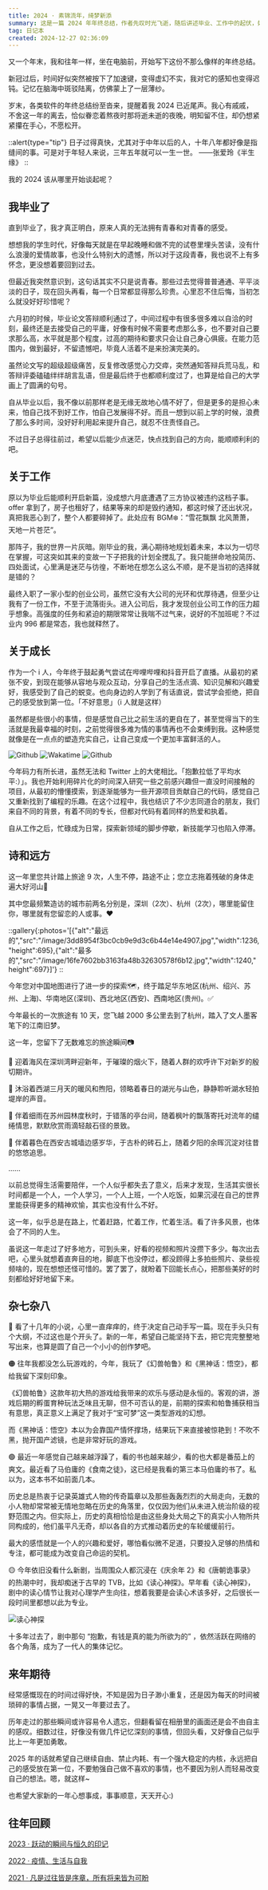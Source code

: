 ```yaml
---
title: 2024 · 素锦流年，绮梦新添
summary: 这是一篇 2024 年年终总结，作者先叹时光飞逝，随后讲述毕业、工作中的起伏，如论文答辩、三方毁约等。成长路上，直播、编程有所突破。这一年还多次旅行，赏各地风景。也提及读书、观影、玩游戏等杂事，最后展望 2025 年，望自己自由无内耗，还附往年回顾链接。
tag: 日记本
created: 2024-12-27 02:36:09
---
```


又一个年末，我和往年一样，坐在电脑前，开始写下这份不那么像样的年终总结。

新冠过后，时间好似突然被按下了加速键，变得虚幻不实，我对它的感知也变得迟钝。记忆在脑海中斑驳陆离，仿佛蒙上了一层薄纱。

岁末，各类软件的年终总结纷至沓来，提醒着我 2024 已近尾声。我心有戚戚，不舍这一年的离去，恰似眷恋着熬夜时那将逝未逝的夜晚，明知留不住，却仍想紧紧攥在手心，不愿松开。

::alert{type="tip"}
日子过得真快，尤其对于中年以后的人，十年八年都好像是指缝间的事。可是对于年轻人来说，三年五年就可以一生一世。
——张爱玲《半生缘》
::

我的 2024 该从哪里开始谈起呢？

## 我毕业了

直到毕业了，我才真正明白，原来人真的无法拥有青春和对青春的感受。

想想我的学生时代，好像每天就是在早起晚睡和做不完的试卷里埋头苦读，没有什么浪漫的爱情故事，也没什么特别大的遗憾，所以对于这段青春，我也说不上有多怀念，更没想着要回到过去。

但最近我突然意识到，这句话其实不只是说青春。那些过去觉得普普通通、平平淡淡的日子，现在回头再看，每一个日常都显得那么珍贵。心里忍不住后悔，当初怎么就没好好珍惜呢？

六月初的时候，毕业论文答辩顺利通过了，中间过程中有很多很多难以自洽的时刻，最终还是去接受自己的平庸，好像有时候不需要考虑那么多，也不要对自己要求那么高，水平就是那个程度，过高的期待和要求只会让自己身心俱疲。在能力范围内，做到最好，不留遗憾吧，毕竟人活着不是来扮演完美的。

虽然论文写的超级超级痛苦，反复修改感觉心力交瘁，突然通知答辩兵荒马乱，和答辩评委磕磕绊绊胡言乱语，但是最后终于也都顺利度过了，也算是给自己的大学画上了圆满的句号。

自从毕业以后，我不像以前那样老是无缘无故地心情不好了，但是更多的是担心未来，怕自己找不到好工作，怕自己发展得不好。而且一想到以前上学的时候，浪费了那么多时间，没好好利用起来提升自己，就忍不住责怪自己。

不过日子总得往前过，希望以后能少点迷茫，快点找到自己的方向，能顺顺利利的吧。

## 关于工作

原以为毕业后能顺利开启新篇，没成想六月底遭遇了三方协议被违约这档子事。offer 拿到了，房子也租好了，结果等来的却是毁约通知，都这时候了还出状况，真把我恶心到了，整个人都要碎掉了。此处应有 BGM❄️：“雪花飘飘 北风萧萧，天地一片苍茫”。

那阵子，我的世界一片灰暗。刚毕业的我，满心期待地规划着未来，本以为一切尽在掌握，可这突如其来的变故一下子把我的计划全搅乱了。我只能拼命地投简历、四处面试，心里满是迷茫与彷徨，不断地在想怎么这么不顺，是不是当初的选择就是错的？

最终入职了一家小型的创业公司，虽然它没有大公司的光环和优厚待遇，但至少让我有了一份工作，不至于流落街头。进入公司后，我才发现创业公司工作的压力超乎想象。高强度的任务和紧迫的期限常常让我喘不过气来，说好的不加班呢？不过业内 996 都是常态，我也就释然了。

## 关于成长

作为一个 i 人，今年终于鼓起勇气尝试在哔哩哔哩和抖音开启了直播。从最初的紧张不安，到现在能够从容地与观众互动，分享自己的生活点滴、知识见解和兴趣爱好，我感受到了自己的蜕变。也向身边的人学到了有话直说，尝试学会拒绝，把自己的感受放到第一位。「不好意思」（i 人就是这样）

虽然都是些很小的事情，但是感觉自己比之前生活的更自在了，甚至觉得当下的生活就是我最幸福的时刻，之前觉得很多难为情的事情再也不会束缚到我。这种感觉就像是在一点点的塑造充实自己，让自己变成一个更加丰富鲜活的人。

![Github](/image/26e9134b9813513121b6aa6f9d46ba37.webp)
![Wakatime](/image/db797cc50827d7023e96e2233ee7eadf.svg)
![Github](/image/82f165c7bab7149172ca2247b00f1a8f.webp)

今年码力有所长进，虽然无法和 Twitter 上的大佬相比。「抱歉拉低了平均水平:）」。我也开始利用碎片化的时间深入研究一些之前感兴趣但一直没时间接触的项目，从最初的懵懂摸索，到逐渐能够为一些开源项目贡献自己的代码，感觉自己又重新找到了编程的乐趣。在这个过程中，我也结识了不少志同道合的朋友，我们来自不同的背景，有着不同的专长，但都对代码有着同样的热爱和执着。

自从工作之后，忙碌成为日常，探索新领域的脚步停歇，新技能学习也陷入停滞。

## 诗和远方

这一年里您共计踏上旅途 9 次，人生不停，路途不止；您立志拖着残破的身体走遍大好河山🚶

其中您最频繁造访的城市前两名分别是，深圳（2次）、杭州（2次），哪里能留住你，哪里就有您留恋的人或事。❤️

::gallery{:photos='[{"alt":"最远的","src":"/image/3dd8954f3bc0cb9e9d3c6b44e14e4907.jpg","width":1236,"height":695},{"alt":"最多的","src":"/image/16fe7602bb3163fa48b32630578f6b12.jpg","width":1240,"height":697}]'}
::

今年您对中国地图进行了进一步的探索🗺️，终于踏足华东地区(杭州、绍兴、苏州、上海)、华南地区(深圳)、西北地区(西安)、西南地区(贵州)。✅

今年最长的一次旅途有 10 天，您飞越 2000 多公里去到了杭州，踏入了文人墨客笔下的江南旧梦。

这一年，您留下了无数难忘的旅途瞬间📷

🔵 迎着海风在深圳湾畔迎新年，于璀璨的烟火下，随着人群的欢呼许下对新岁的殷切期许。

🌳 沐浴着西湖三月天的暖风和煦阳，领略着春日的湖光与山色，静静聆听湖水轻拍堤岸的声音。

🎋 伴着细雨在苏州园林度秋时，于错落的亭台间，随着枫叶的飘落寄托对流年的缱绻情思，默默欣赏雨滴轻敲石径的景致。

🏯 伴着暮色在西安古城墙边感岁华，于古朴的砖石上，随着夕阳的余晖沉淀对往昔的悠悠追思。

......

以前总觉得生活需要陪伴，一个人似乎都失去了意义，后来才发现，生活其实很长时间都是一个人，一个人学习，一个人上班，一个人吃饭，如果沉浸在自己的世界里能获得更多的精神欢愉，其实也没有什么不好。

这一年，似乎总是在路上，忙着赶路，忙着工作，忙着生活。看了许多风景，也体会了不同的人生。

虽说这一年走过了好多地方，可到头来，好看的视频和照片没攒下多少。每次出去吧，心里头就想着直奔目的地，脚底下也没停过，都没顾得上多拍些照片、录些视频啥的，现在想想还怪可惜的。罢了罢了，就盼着下回能长点心，把那些美好的时刻都给好好地留下来。

## 杂七杂八

🔵 看了十几年的小说，心里一直痒痒的，终于决定自己动手写一篇。现在手头只有个大纲，不过这也是个开头了。新的一年，希望自己能坚持下去，把它完完整整地写出来，也算是圆了自己一个小小的创作梦吧。

🟠 往年我都没怎么玩游戏的，今年，我玩了《幻兽帕鲁》和《黑神话：悟空》，都给我留下深刻印象。  
  
《幻兽帕鲁》这款年初大热的游戏给我带来的欢乐与感动是永恒的。客观的讲，游戏后期的孵蛋育种玩法乏味且无聊，但不可否认的是，前期的探索和帕鲁捕获相当有意思，真正意义上满足了我对于“宝可梦”这一类型游戏的幻想。  
  
而《黑神话：悟空》本以为会靠国产情怀撑场，结果玩下来直接被惊艳到！不吹不黑，抛开国产滤镜，也是非常好玩的游戏。

🟢 最近一年感觉自己越来越浮躁了，看的书也越来越少，看的也大都是番茄上的爽文。最近看了马伯庸的《食南之徒》，这已经是我看的第三本马伯庸的书了。私以为，这本书不如前面几本。

历史总是热衷于记录英雄式人物的传奇篇章以及那些轰轰烈烈的大局走向，无数的小人物却常常被无情地忽略在历史的角落里，仅仅因为他们从未进入统治阶级的视野范围之内。但实际上，历史的真相恰恰是由这些身处大局之下的真实小人物所共同构成的，他们虽平凡无奇，却以各自的方式推动着历史的车轮缓缓前行。

最大的感悟就是一个人的兴趣和爱好，哪怕看似微不足道，只要投入足够的热情和专注，都可能成为改变自己命运的契机。

🟡 今年依旧没看什么新剧，当周围众人都沉浸在《庆余年 2》和《唐朝诡事录》的热潮中时，我却痴迷于古早的 TVB，比如《读心神探》。早年看《读心神探》，剧中的读心情节让我对心理学产生向往，想着我要是会读心术该多好，之后很长一段时间里都想以此为专业。

![读心神探](/image/55b094c4045f4b0bf5863dde76e3056d.webp)

十多年过去了，剧中那句 “抱歉，有钱是真的能为所欲为的” ，依然活跃在网络的各个角落，成为了一代人的集体记忆。

## 来年期待

经常感慨现在的时间过得好快，不知是因为日子渺小重复，还是因为每天的时间被琐碎的事情占据，一晃又一年要过去了。

历年走过的那些瞬间或许容易令人遗忘，但翻看留在相册里的画面还是会不由自主的感叹。细数过往，好像没有做几件记忆深刻的事情，但回头看，又好像自己似乎比上一年更加勇敢。

2025 年的话就希望自己继续自由、禁止内耗、有一个强大稳定的内核，永远把自己的感受放在第一位，不要勉强自己做不喜欢的事情，也不要因为别人而轻易改变自己的想法。嗯，就这样~

也希望大家新的一年心想事成，事事顺意，天天开心:)

## 往年回顾

[2023 · 跃动的瞬间与恒久的印记](https://hsinyau.com/posts/2023-year-end-summary)

[2022 · 疫情、生活与自我](https://hsinyau.com/posts/2022-year-end-summary)

[2021 · 凡是过往皆是序章，所有将来皆为可盼](https://hsinyau.com/posts/2021-year-end-summary)

